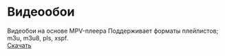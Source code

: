 # Видеообои
Видеобои на основе MPV-плеера
Поддерживает форматы плейлистов; m3u, m3u8, pls, xspf.  
[Скачать]( https://drive.google.com/file/d/1YrSQxo8oOOXVzk4tp_6rOAy6JGCE_biy/view?usp=sharing )
